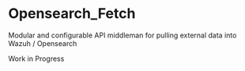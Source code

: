 # Opensearch_Fetch
Modular and configurable API middleman for pulling external data into Wazuh / Opensearch

Work in Progress
